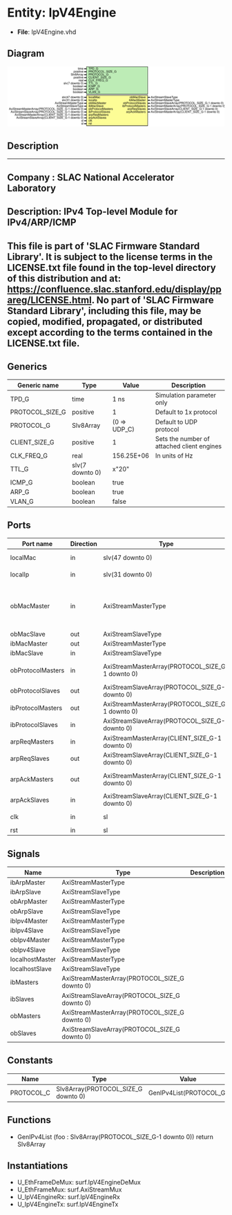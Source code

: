 # Entity: IpV4Engine

- **File**: IpV4Engine.vhd
## Diagram

![Diagram](IpV4Engine.svg "Diagram")
## Description

-----------------------------------------------------------------------------
 Company    : SLAC National Accelerator Laboratory
-----------------------------------------------------------------------------
 Description: IPv4 Top-level Module for IPv4/ARP/ICMP
-----------------------------------------------------------------------------
 This file is part of 'SLAC Firmware Standard Library'.
 It is subject to the license terms in the LICENSE.txt file found in the
 top-level directory of this distribution and at:
    https://confluence.slac.stanford.edu/display/ppareg/LICENSE.html.
 No part of 'SLAC Firmware Standard Library', including this file,
 may be copied, modified, propagated, or distributed except according to
 the terms contained in the LICENSE.txt file.
-----------------------------------------------------------------------------
## Generics

| Generic name    | Type            | Value        | Description                                 |
| --------------- | --------------- | ------------ | ------------------------------------------- |
| TPD_G           | time            | 1 ns         |  Simulation parameter only                  |
| PROTOCOL_SIZE_G | positive        | 1            |  Default to 1x protocol                     |
| PROTOCOL_G      | Slv8Array       | (0 => UDP_C) |  Default to UDP protocol                    |
| CLIENT_SIZE_G   | positive        | 1            |  Sets the number of attached client engines |
| CLK_FREQ_G      | real            | 156.25E+06   |  In units of Hz                             |
| TTL_G           | slv(7 downto 0) | x"20"        |                                             |
| ICMP_G          | boolean         | true         |                                             |
| ARP_G           | boolean         | true         |                                             |
| VLAN_G          | boolean         | false        |                                             |
## Ports

| Port name         | Direction | Type                                             | Description                                         |
| ----------------- | --------- | ------------------------------------------------ | --------------------------------------------------- |
| localMac          | in        | slv(47 downto 0)                                 |   big-Endian configuration                          |
| localIp           | in        | slv(31 downto 0)                                 |   big-Endian configuration                          |
| obMacMaster       | in        | AxiStreamMasterType                              | Interface to Ethernet Media Access Controller (MAC) |
| obMacSlave        | out       | AxiStreamSlaveType                               |                                                     |
| ibMacMaster       | out       | AxiStreamMasterType                              |                                                     |
| ibMacSlave        | in        | AxiStreamSlaveType                               |                                                     |
| obProtocolMasters | in        | AxiStreamMasterArray(PROTOCOL_SIZE_G-1 downto 0) | Interface to Protocol Engine(s)                     |
| obProtocolSlaves  | out       | AxiStreamSlaveArray(PROTOCOL_SIZE_G-1 downto 0)  |                                                     |
| ibProtocolMasters | out       | AxiStreamMasterArray(PROTOCOL_SIZE_G-1 downto 0) |                                                     |
| ibProtocolSlaves  | in        | AxiStreamSlaveArray(PROTOCOL_SIZE_G-1 downto 0)  |                                                     |
| arpReqMasters     | in        | AxiStreamMasterArray(CLIENT_SIZE_G-1 downto 0)   |  Request via IP address                             |
| arpReqSlaves      | out       | AxiStreamSlaveArray(CLIENT_SIZE_G-1 downto 0)    |                                                     |
| arpAckMasters     | out       | AxiStreamMasterArray(CLIENT_SIZE_G-1 downto 0)   |  Respond with MAC address                           |
| arpAckSlaves      | in        | AxiStreamSlaveArray(CLIENT_SIZE_G-1 downto 0)    |                                                     |
| clk               | in        | sl                                               | Clock and Reset                                     |
| rst               | in        | sl                                               |                                                     |
## Signals

| Name            | Type                                           | Description |
| --------------- | ---------------------------------------------- | ----------- |
| ibArpMaster     | AxiStreamMasterType                            |             |
| ibArpSlave      | AxiStreamSlaveType                             |             |
| obArpMaster     | AxiStreamMasterType                            |             |
| obArpSlave      | AxiStreamSlaveType                             |             |
| ibIpv4Master    | AxiStreamMasterType                            |             |
| ibIpv4Slave     | AxiStreamSlaveType                             |             |
| obIpv4Master    | AxiStreamMasterType                            |             |
| obIpv4Slave     | AxiStreamSlaveType                             |             |
| localhostMaster | AxiStreamMasterType                            |             |
| localhostSlave  | AxiStreamSlaveType                             |             |
| ibMasters       | AxiStreamMasterArray(PROTOCOL_SIZE_G downto 0) |             |
| ibSlaves        | AxiStreamSlaveArray(PROTOCOL_SIZE_G downto 0)  |             |
| obMasters       | AxiStreamMasterArray(PROTOCOL_SIZE_G downto 0) |             |
| obSlaves        | AxiStreamSlaveArray(PROTOCOL_SIZE_G downto 0)  |             |
## Constants

| Name       | Type                                | Value                    | Description |
| ---------- | ----------------------------------- | ------------------------ | ----------- |
| PROTOCOL_C | Slv8Array(PROTOCOL_SIZE_G downto 0) |  GenIPv4List(PROTOCOL_G) |             |
## Functions
- GenIPv4List <font id="function_arguments">(foo : Slv8Array(PROTOCOL_SIZE_G-1 downto 0)) </font> <font id="function_return">return Slv8Array </font>
## Instantiations

- U_EthFrameDeMux: surf.IpV4EngineDeMux
- U_EthFrameMux: surf.AxiStreamMux
- U_IpV4EngineRx: surf.IpV4EngineRx
- U_IpV4EngineTx: surf.IpV4EngineTx
